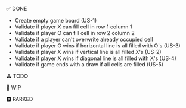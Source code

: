 ✅ DONE
- Create empty game board (US-1)
- Validate if player X can fill cell in row 1 column 1
- Validate if player O can fill cell in row 2 column 2
- Validate if a player can't overwrite already occupied cell
- Validate if player O wins if horizontal line is all filled with O's (US-3)
- Validate if player X wins if vertical line is all filled X's (US-2)
- Validate if player X wins if diagonal line is all filled with X's (US-4)
- Validate if game ends with a draw if all cells are filled (US-5)

⚠️ TODO

🚧 WIP

🅿️ PARKED
